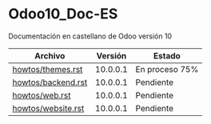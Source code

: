 # Odoo10_Doc-ES
Documentación en castellano de Odoo versión 10

Archivo | Versión | Estado
--- | --- | ---
[howtos/themes.rst](howtos/themes.rst) | 10.0.0.1 | En proceso 75%
[howtos/backend.rst](howtos/) | 10.0.0.1 | Pendiente
[howtos/web.rst](howtos/) | 10.0.0.1 | Pendiente
[howtos/website.rst](howtos/) | 10.0.0.1 | Pendiente
